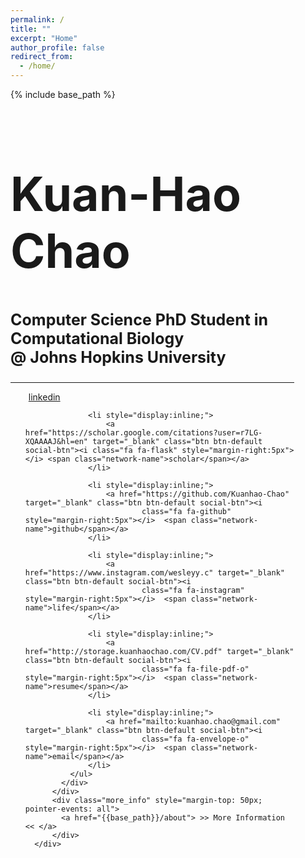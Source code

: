 ```yaml
---
permalink: /
title: ""
excerpt: "Home"
author_profile: false
redirect_from:
  - /home/
---
```

{% include base_path %}


<div id="particles-js">

  <div id="particles-header" class="intro-header alt-font" style="width:90%">
      <div class="container">
          <div class="intro-message">
              <h1 class="alt-font" style="font-size: 75px">Kuan-Hao Chao</h1>
              <h3 class="alt-font" style="font-size: 25px">Computer Science PhD Student in Computational Biology <br> @ Johns Hopkins University</h3>
              <hr class="intro-divider" style="display: flex; align-items: center; text-align: center;">
          </div>
          <div class="intro-social">
            <div class="social-click">
              <ul class="intro-social-buttons">
                  <li style="display:inline;">
                      <a href="https://www.linkedin.com/in/kuan-hao-chao/" target="_blank" class="btn btn-default social-btn"><i
                              class="fa fa-linkedin" style="margin-right:5px"></i>  <span class="network-name">linkedin</span></a>
                  </li>

                  <li style="display:inline;">
                      <a href="https://scholar.google.com/citations?user=r7LG-XQAAAAJ&hl=en" target="_blank" class="btn btn-default social-btn"><i class="fa fa-flask" style="margin-right:5px"></i> <span class="network-name">scholar</span></a>
                  </li>

                  <li style="display:inline;">
                      <a href="https://github.com/Kuanhao-Chao" target="_blank" class="btn btn-default social-btn"><i
                              class="fa fa-github" style="margin-right:5px"></i>  <span class="network-name">github</span></a>
                  </li>

                  <li style="display:inline;">
                      <a href="https://www.instagram.com/wesleyy.c" target="_blank" class="btn btn-default social-btn"><i
                              class="fa fa-instagram" style="margin-right:5px"></i>  <span class="network-name">life</span></a>
                  </li>

                  <li style="display:inline;">
                      <a href="http://storage.kuanhaochao.com/CV.pdf" target="_blank" class="btn btn-default social-btn"><i
                              class="fa fa-file-pdf-o" style="margin-right:5px"></i>  <span class="network-name">resume</span></a>
                  </li>

                  <li style="display:inline;">
                      <a href="mailto:kuanhao.chao@gmail.com" target="_blank" class="btn btn-default social-btn"><i
                              class="fa fa-envelope-o" style="margin-right:5px"></i>  <span class="network-name">email</span></a>
                  </li>
              </ul>
            </div>
          </div>
          <div class="more_info" style="margin-top: 50px; pointer-events: all">
            <a href="{{base_path}}/about"> >> More Information << </a>
          </div>
      </div>
  </div>
</div>
<!-- jQuery Version 1.11.0 -->
<script src="https://ajax.googleapis.com/ajax/libs/jquery/3.5.1/jquery.min.js"></script>

<!-- Plugin JavaScript -->
<script src="js/jquery.easing.min.js"></script>

<!-- Bootstrap Core JavaScript -->
<!-- JavaScript Bundle with Popper -->
<script src="https://cdn.jsdelivr.net/npm/bootstrap@5.0.0-beta3/dist/js/bootstrap.bundle.min.js" integrity="sha384-JEW9xMcG8R+pH31jmWH6WWP0WintQrMb4s7ZOdauHnUtxwoG2vI5DkLtS3qm9Ekf" crossorigin="anonymous"></script>

<!-- Custom Theme JavaScript -->
<script src="js/landing-page.js"></script>

<!-- Google Analytic -->
<script>
(function(i,s,o,g,r,a,m){i['GoogleAnalyticsObject']=r;i[r]=i[r]||function(){
(i[r].q=i[r].q||[]).push(arguments)},i[r].l=1*new Date();a=s.createElement(o),
m=s.getElementsByTagName(o)[0];a.async=1;a.src=g;m.parentNode.insertBefore(a,m)
})(window,document,'script','//www.google-analytics.com/analytics.js','ga');

ga('create', 'UA-65256806-1', 'auto');
ga('send', 'pageview');

</script>


<!--Structured Data for Google -->
<script type="application/ld+json">
  {
    "@context": "http://schema.org",
    "@type": "Person",
    "url": "http://www.wesleyq.me/",
    "image": "https://raw.githubusercontent.com/WesleyyC/wesleyyc.github.io/master/img/profile.jpg",
    "additionalName": "Wei Qian",
    "description":"Computer Science Student & AI Enthusiast",
    "name": "Kuan-Hao Chao"
    ,
    "sameAs" : [
      "https://www.facebook.com/wesley.chin0919",
      "https://www.instagram.com/wesleyy.c/",
      "https://www.linkedin.com/in/wesleychin0919",
      "https://plus.google.com/u/0/+WesleyWeiQian",
      "https://github.com/WesleyyC",
      "https://twitter.com/WesleyQian"
    ]
  }
</script>
